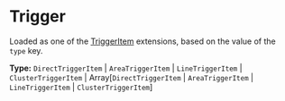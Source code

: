 # Trigger

Loaded as one of the [TriggerItem](prototype:TriggerItem) extensions, based on the value of the `type` key.

**Type:** `DirectTriggerItem` | `AreaTriggerItem` | `LineTriggerItem` | `ClusterTriggerItem` | Array[`DirectTriggerItem` | `AreaTriggerItem` | `LineTriggerItem` | `ClusterTriggerItem`]

